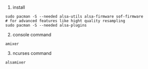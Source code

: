 1. install
```shell
sudo pacman -S --needed alsa-utils alsa-firmware sof-firmware
# for advanced features like hight quality resampling
sudo pacman -S --needed alsa-plugins
```
2. console command
```shell
amixer
```
3. ncurses command
```shell
alsamixer
```